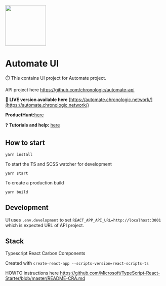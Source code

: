 [<img src="https://s3.amazonaws.com/chronologic.network/ChronoLogic_logo.svg" width="128px">](https://github.com/chronologic)

# Automate UI

⏱️ This contains UI project for Automate project.

API project here https://github.com/chronologic/automate-api

📌 __LIVE version available here__ [https://automate.chronologic.network/](https://automate.chronologic.network/)

__ProductHunt:__[here](https://www.producthunt.com/posts/automate-1)

❓ __Tutorials and help:__ [here](https://blog.chronologic.network/automate/home)

## How to start

`yarn install`

To start the TS and SCSS watcher for development

`yarn start`

To create a production build

`yarn build`

## Development

UI uses `.env.development` to set `REACT_APP_API_URL=http://localhost:3001` which is expected URL of API project.

## Stack

Typescript
React
Carbon Components

Created with `create-react-app --scripts-version=react-scripts-ts`

HOWTO instructions here https://github.com/Microsoft/TypeScript-React-Starter/blob/master/README-CRA.md
